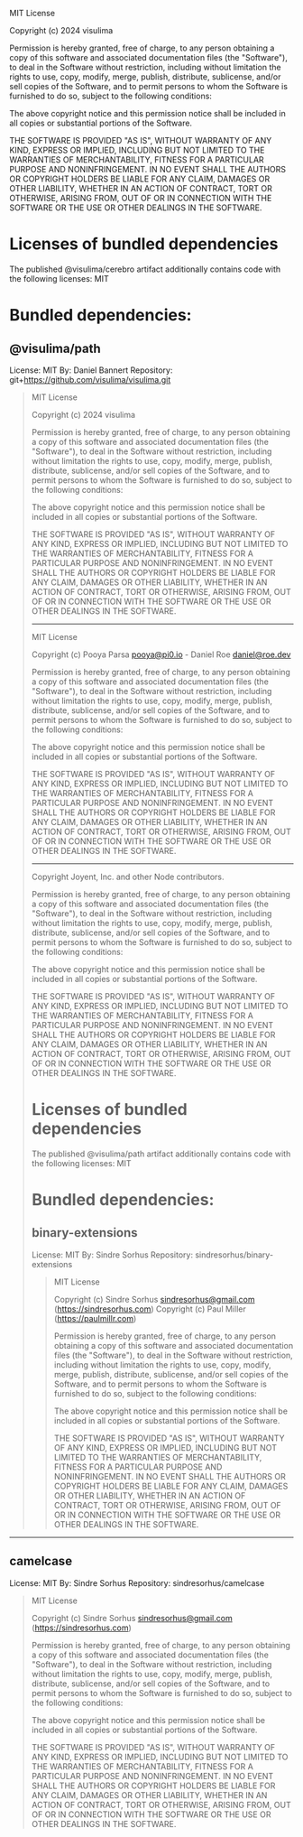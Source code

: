 MIT License

Copyright (c) 2024 visulima

Permission is hereby granted, free of charge, to any person obtaining a copy
of this software and associated documentation files (the "Software"), to deal
in the Software without restriction, including without limitation the rights
to use, copy, modify, merge, publish, distribute, sublicense, and/or sell
copies of the Software, and to permit persons to whom the Software is
furnished to do so, subject to the following conditions:

The above copyright notice and this permission notice shall be included in all
copies or substantial portions of the Software.

THE SOFTWARE IS PROVIDED "AS IS", WITHOUT WARRANTY OF ANY KIND, EXPRESS OR
IMPLIED, INCLUDING BUT NOT LIMITED TO THE WARRANTIES OF MERCHANTABILITY,
FITNESS FOR A PARTICULAR PURPOSE AND NONINFRINGEMENT. IN NO EVENT SHALL THE
AUTHORS OR COPYRIGHT HOLDERS BE LIABLE FOR ANY CLAIM, DAMAGES OR OTHER
LIABILITY, WHETHER IN AN ACTION OF CONTRACT, TORT OR OTHERWISE, ARISING FROM,
OUT OF OR IN CONNECTION WITH THE SOFTWARE OR THE USE OR OTHER DEALINGS IN THE
SOFTWARE.

<!-- DEPENDENCIES -->

# Licenses of bundled dependencies
The published @visulima/cerebro artifact additionally contains code with the following licenses:
MIT

# Bundled dependencies:
## @visulima/path
License: MIT
By: Daniel Bannert
Repository: git+https://github.com/visulima/visulima.git

> MIT License
>
> Copyright (c) 2024 visulima
>
> Permission is hereby granted, free of charge, to any person obtaining a copy
> of this software and associated documentation files (the "Software"), to deal
> in the Software without restriction, including without limitation the rights
> to use, copy, modify, merge, publish, distribute, sublicense, and/or sell
> copies of the Software, and to permit persons to whom the Software is
> furnished to do so, subject to the following conditions:
>
> The above copyright notice and this permission notice shall be included in all
> copies or substantial portions of the Software.
>
> THE SOFTWARE IS PROVIDED "AS IS", WITHOUT WARRANTY OF ANY KIND, EXPRESS OR
> IMPLIED, INCLUDING BUT NOT LIMITED TO THE WARRANTIES OF MERCHANTABILITY,
> FITNESS FOR A PARTICULAR PURPOSE AND NONINFRINGEMENT. IN NO EVENT SHALL THE
> AUTHORS OR COPYRIGHT HOLDERS BE LIABLE FOR ANY CLAIM, DAMAGES OR OTHER
> LIABILITY, WHETHER IN AN ACTION OF CONTRACT, TORT OR OTHERWISE, ARISING FROM,
> OUT OF OR IN CONNECTION WITH THE SOFTWARE OR THE USE OR OTHER DEALINGS IN THE
> SOFTWARE.
>
> ---
>
> MIT License
>
> Copyright (c) Pooya Parsa <pooya@pi0.io> - Daniel Roe <daniel@roe.dev>
>
> Permission is hereby granted, free of charge, to any person obtaining a copy
> of this software and associated documentation files (the "Software"), to deal
> in the Software without restriction, including without limitation the rights
> to use, copy, modify, merge, publish, distribute, sublicense, and/or sell
> copies of the Software, and to permit persons to whom the Software is
> furnished to do so, subject to the following conditions:
>
> The above copyright notice and this permission notice shall be included in all
> copies or substantial portions of the Software.
>
> THE SOFTWARE IS PROVIDED "AS IS", WITHOUT WARRANTY OF ANY KIND, EXPRESS OR
> IMPLIED, INCLUDING BUT NOT LIMITED TO THE WARRANTIES OF MERCHANTABILITY,
> FITNESS FOR A PARTICULAR PURPOSE AND NONINFRINGEMENT. IN NO EVENT SHALL THE
> AUTHORS OR COPYRIGHT HOLDERS BE LIABLE FOR ANY CLAIM, DAMAGES OR OTHER
> LIABILITY, WHETHER IN AN ACTION OF CONTRACT, TORT OR OTHERWISE, ARISING FROM,
> OUT OF OR IN CONNECTION WITH THE SOFTWARE OR THE USE OR OTHER DEALINGS IN THE
> SOFTWARE.
>
> ---
>
> Copyright Joyent, Inc. and other Node contributors.
>
> Permission is hereby granted, free of charge, to any person obtaining a
> copy of this software and associated documentation files (the
> "Software"), to deal in the Software without restriction, including
> without limitation the rights to use, copy, modify, merge, publish,
> distribute, sublicense, and/or sell copies of the Software, and to permit
> persons to whom the Software is furnished to do so, subject to the
> following conditions:
>
> The above copyright notice and this permission notice shall be included
> in all copies or substantial portions of the Software.
>
> THE SOFTWARE IS PROVIDED "AS IS", WITHOUT WARRANTY OF ANY KIND, EXPRESS
> OR IMPLIED, INCLUDING BUT NOT LIMITED TO THE WARRANTIES OF
> MERCHANTABILITY, FITNESS FOR A PARTICULAR PURPOSE AND NONINFRINGEMENT. IN
> NO EVENT SHALL THE AUTHORS OR COPYRIGHT HOLDERS BE LIABLE FOR ANY CLAIM,
> DAMAGES OR OTHER LIABILITY, WHETHER IN AN ACTION OF CONTRACT, TORT OR
> OTHERWISE, ARISING FROM, OUT OF OR IN CONNECTION WITH THE SOFTWARE OR THE
> USE OR OTHER DEALINGS IN THE SOFTWARE.
>
>
>
> # Licenses of bundled dependencies
> The published @visulima/path artifact additionally contains code with the following licenses:
> MIT
>
> # Bundled dependencies:
> ## binary-extensions
> License: MIT
> By: Sindre Sorhus
> Repository: sindresorhus/binary-extensions
>
> > MIT License
> >
> > Copyright (c) Sindre Sorhus <sindresorhus@gmail.com> (https://sindresorhus.com)
> > Copyright (c) Paul Miller (https://paulmillr.com)
> >
> > Permission is hereby granted, free of charge, to any person obtaining a copy of this software and associated documentation files (the "Software"), to deal in the Software without restriction, including without limitation the rights to use, copy, modify, merge, publish, distribute, sublicense, and/or sell copies of the Software, and to permit persons to whom the Software is furnished to do so, subject to the following conditions:
> >
> > The above copyright notice and this permission notice shall be included in all copies or substantial portions of the Software.
> >
> > THE SOFTWARE IS PROVIDED "AS IS", WITHOUT WARRANTY OF ANY KIND, EXPRESS OR IMPLIED, INCLUDING BUT NOT LIMITED TO THE WARRANTIES OF MERCHANTABILITY, FITNESS FOR A PARTICULAR PURPOSE AND NONINFRINGEMENT. IN NO EVENT SHALL THE AUTHORS OR COPYRIGHT HOLDERS BE LIABLE FOR ANY CLAIM, DAMAGES OR OTHER LIABILITY, WHETHER IN AN ACTION OF CONTRACT, TORT OR OTHERWISE, ARISING FROM, OUT OF OR IN CONNECTION WITH THE SOFTWARE OR THE USE OR OTHER DEALINGS IN THE SOFTWARE.

---------------------------------------

## camelcase
License: MIT
By: Sindre Sorhus
Repository: sindresorhus/camelcase

> MIT License
>
> Copyright (c) Sindre Sorhus <sindresorhus@gmail.com> (https://sindresorhus.com)
>
> Permission is hereby granted, free of charge, to any person obtaining a copy of this software and associated documentation files (the "Software"), to deal in the Software without restriction, including without limitation the rights to use, copy, modify, merge, publish, distribute, sublicense, and/or sell copies of the Software, and to permit persons to whom the Software is furnished to do so, subject to the following conditions:
>
> The above copyright notice and this permission notice shall be included in all copies or substantial portions of the Software.
>
> THE SOFTWARE IS PROVIDED "AS IS", WITHOUT WARRANTY OF ANY KIND, EXPRESS OR IMPLIED, INCLUDING BUT NOT LIMITED TO THE WARRANTIES OF MERCHANTABILITY, FITNESS FOR A PARTICULAR PURPOSE AND NONINFRINGEMENT. IN NO EVENT SHALL THE AUTHORS OR COPYRIGHT HOLDERS BE LIABLE FOR ANY CLAIM, DAMAGES OR OTHER LIABILITY, WHETHER IN AN ACTION OF CONTRACT, TORT OR OTHERWISE, ARISING FROM, OUT OF OR IN CONNECTION WITH THE SOFTWARE OR THE USE OR OTHER DEALINGS IN THE SOFTWARE.

<!-- DEPENDENCIES -->

<!-- TYPE_DEPENDENCIES -->
<!-- TYPE_DEPENDENCIES -->
